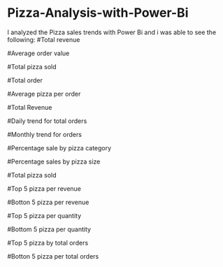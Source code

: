 # Pizza-Analysis-with-Power-Bi
I analyzed the Pizza sales trends with Power Bi and i was able to see the following:
#Total revenue 

#Average order value 

#Total pizza sold 

#Total order 

#Average pizza per order 

#Total Revenue 

#Daily trend for total orders 

#Monthly trend for orders 

#Percentage sale by pizza category 

#Percentage sales by pizza size 

#Total pizza sold 

#Top 5 pizza per revenue 

#Botton 5 pizza per revenue 

#Top 5 pizza per quantity 

#Bottom 5 pizza per quantity 

#Top 5 pizza by total orders 

#Botton 5 pizza per total orders
